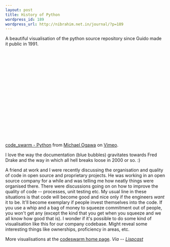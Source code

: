 ```yaml
--- 
layout: post
title: History of Python
wordpress_id: 189
wordpress_url: http://nibrahim.net.in/journal/?p=189
---
```

A beautiful visualisation of the python source repository since Guido made it public in 1991. 
<object width="400" height="302">	<param name="allowfullscreen" value="true" />	<param name="allowscriptaccess" value="always" />	<param name="movie" value="http://www.vimeo.com/moogaloop.swf?clip_id=1093745&amp;server=www.vimeo.com&amp;show_title=1&amp;show_byline=1&amp;show_portrait=1&amp;color=404040&amp;fullscreen=1" />	<embed src="http://www.vimeo.com/moogaloop.swf?clip_id=1093745&amp;server=www.vimeo.com&amp;show_title=1&amp;show_byline=1&amp;show_portrait=1&amp;color=404040&amp;fullscreen=1" type="application/x-shockwave-flash" allowfullscreen="true" allowscriptaccess="always" width="400" height="302"></embed></object><br /><a href="http://www.vimeo.com/1093745?pg=embed&sec=1093745">code_swarm - Python</a> from <a href="http://www.vimeo.com/michaelogawa?pg=embed&sec=1093745">Michael Ogawa</a> on <a href="http://vimeo.com?pg=embed&sec=1093745">Vimeo</a>.

I love the way the documentation (blue bubbles) gravitates towards Fred Drake and the way in which all hell breaks loose in 2000 or so. :)

A friend at work and I were recently discussing the organisation and quality of code in open source and proprietary projects. He was working in an open source company for a while and was telling me how neatly things were organised there. There were discussions going on on how to improve the quality of code -- processes, unit testing etc. My usual line in these situations is that code will become good and nice only if the engineers <em>want</em> it to be. It'll become exemplary if people invest themselves into the code. If you use a whip and a bag of money to squeeze commitment out of people, you won't get any (except the kind that you get when you squeeze and we all know how good that is). I wonder if it's possible to do some kind of visualisation like this for our company codebase. Might reveal some interesting things like ownerships, proficiency in areas, etc. 

More visualisations at the <a href="http://vis.cs.ucdavis.edu/~ogawa/codeswarm/">codeswarm home page</a>.
<i>Via -- <a href="http://www.lispcast.com/drupal/node/41">Lispcast</a></i>
